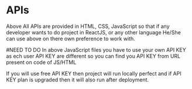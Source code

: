 # APIs
Above All APIs are provided in HTML, CSS, JavaScript so that if any developer wants to do project in ReactJS, or any other language He/She can use above on there own preference to work with.

#NEED TO DO
In above JavaScript files you have to use your own API KEY as ech user API KEY are different so you can find you API KEY from URL present on code of JS/HTML

If you will use free API KEY then project will run locally perfect and if API KEY plan is upgraded then it will also run after deployment.
